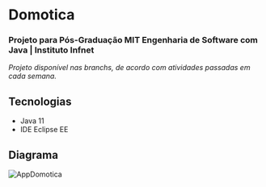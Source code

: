 # Domotica
### Projeto para Pós-Graduação MIT Engenharia de Software com Java | Instituto Infnet

_Projeto disponível nas branchs, de acordo com atividades passadas em cada semana._

## Tecnologias
- Java 11
- IDE Eclipse EE

## Diagrama
![AppDomotica](https://user-images.githubusercontent.com/60782550/183299135-9a7f03cf-67a0-417a-8954-6e5fb3d94eef.png)
